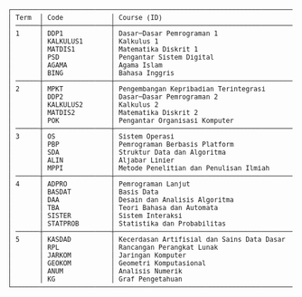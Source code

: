 <picture>
  <source media="(prefers-color-scheme: light)" srcset="https://github.com/aldenluthfi/kuliahluthfi/assets/83630284/b6c0fa29-c90b-4110-9ac7-74e96d95ce93">
  <source media="(prefers-color-scheme: dark)" srcset="https://github.com/aldenluthfi/kuliahluthfi/assets/83630284/e24deffc-f4ee-4d44-addf-50390c203b11">
  <img>
</picture>

<br>
<br>

<sup>
<pre>
┌───────────────────────────────────────────────────────────────────────────────────────────────────────────────────────────────┐
│ Term  │ Code            │ Course (ID)                                 │ Course (EN)                                 │ Credits │
│ ──────┼─────────────────┼─────────────────────────────────────────────┼─────────────────────────────────────────────┼──────── │
│ 1     │ DDP1            │ Dasar─Dasar Pemrograman 1                   │ Programming Foundations 1                   │ 4       │
│       │ KALKULUS1       │ Kalkulus 1                                  │ Calculus 1                                  │ 3       │
│       │ MATDIS1         │ Matematika Diskrit 1                        │ Disrete Mathematics 1                       │ 3       │
│       │ PSD             │ Pengantar Sistem Digital                    │ Introduction to Digital Systems             │ 3       │
│       │ AGAMA           │ Agama Islam                                 │ -                                           │ 2       │
│       │ BING            │ Bahasa Inggris                              │ -                                           │ 2       │
│ ──────┼─────────────────┼─────────────────────────────────────────────┼─────────────────────────────────────────────┼──────── │
│ 2     │ MPKT            │ Pengembangan Kepribadian Terintegrasi       │ -                                           │ 5       │
│       │ DDP2            │ Dasar─Dasar Pemrograman 2                   │ Programming Foundations 2                   │ 4       │
│       │ KALKULUS2       │ Kalkulus 2                                  │ Calculus 2                                  │ 3       │
│       │ MATDIS2         │ Matematika Diskrit 2                        │ Disrete Mathematics 2                       │ 3       │
│       │ POK             │ Pengantar Organisasi Komputer               │ Introduction to Computer Organization       │ 3       │
│ ──────┼─────────────────┼─────────────────────────────────────────────┼─────────────────────────────────────────────┼──────── │
│ 3     │ OS              │ Sistem Operasi                              │ Operating Systems                           │ 4       │
│       │ PBP             │ Pemrograman Berbasis Platform               │ Platform─based Development                  │ 4       │
│       │ SDA             │ Struktur Data dan Algoritma                 │ Data Structures and Algorithms              │ 4       │
│       │ ALIN            │ Aljabar Linier                              │ Linear Algebra                              │ 3       │
│       │ MPPI            │ Metode Penelitian dan Penulisan Ilmiah      │ Research Methodology and Scientific Writing │ 3       │
│ ──────┼─────────────────┼─────────────────────────────────────────────┼─────────────────────────────────────────────┼──────── │
│ 4     │ ADPRO           │ Pemrograman Lanjut                          │ Advanced Programming                        │ 4       │
│       │ BASDAT          │ Basis Data                                  │ Databases                                   │ 4       │
│       │ DAA             │ Desain dan Analisis Algoritma               │ Algorithms Design and Analysis              │ 4       │
│       │ TBA             │ Teori Bahasa dan Automata                   │ Language Theory and Automata                │ 4       │
│       │ SISTER          │ Sistem Interaksi                            │ System Interaction                          │ 3       │
│       │ STATPROB        │ Statistika dan Probabilitas                 │ Statistics and Probability                  │ 3       │
│ ──────┼─────────────────┼─────────────────────────────────────────────┼─────────────────────────────────────────────┼──────── │
│ 5     │ KASDAD          │ Kecerdasan Artifisial dan Sains Data Dasar  │ AI and Basic Data Science                   │ 4       │
│       │ RPL             │ Rancangan Perangkat Lunak                   │ Software Design                             │ 4       │
│       │ JARKOM          │ Jaringan Komputer                           │ Computer Network                            │ 3       │
│       │ GEOKOM          │ Geometri Komputasional                      │ Computational Geometry                      │ 3       │
│       │ ANUM            │ Analisis Numerik                            │ Numerical Analysis                          │ 3       │
│       │ KG              │ Graf Pengetahuan                            │ Knowledge Graph                             │ 3       │
└───────────────────────────────────────────────────────────────────────────────────────────────────────────────────────────────┘
</pre>




